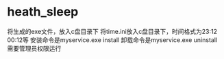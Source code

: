 # heath_sleep
将生成的exe文件，放入c盘目录下
将time.ini放入c盘目录下，时间格式为23:12 00:12等
    安装命令是myservice.exe install
    卸载命令是myservice.exe uninstall
    需要管理员权限运行